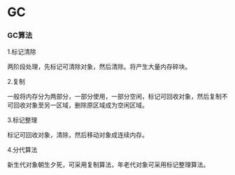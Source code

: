 # GC
### GC算法
1.标记清除

两阶段处理，先标记可清除对象，然后清除。将产生大量内存碎块。

2.复制

一般将内存分为两部分，一部分使用，一部分空闲，标记可回收对象，然后复制不可回收对象至另一区域，删除原区域成为空闲区域。

3.标记整理

标记可回收对象，清除，然后移动对象成连续内存。

4.分代算法

新生代对象朝生夕死，可采用复制算法，年老代对象可采用标记整理算法。
